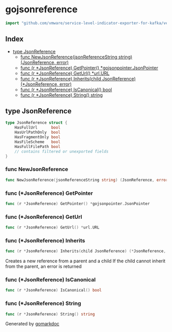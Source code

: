 <!-- Code generated by gomarkdoc. DO NOT EDIT -->

# gojsonreference

```go
import "github.com/vmware/service-level-indicator-exporter-for-kafka/vendor/github.com/xeipuuv/gojsonreference"
```

## Index

- [type JsonReference](<#type-jsonreference>)
  - [func NewJsonReference(jsonReferenceString string) (JsonReference, error)](<#func-newjsonreference>)
  - [func (r *JsonReference) GetPointer() *gojsonpointer.JsonPointer](<#func-jsonreference-getpointer>)
  - [func (r *JsonReference) GetUrl() *url.URL](<#func-jsonreference-geturl>)
  - [func (r *JsonReference) Inherits(child JsonReference) (*JsonReference, error)](<#func-jsonreference-inherits>)
  - [func (r *JsonReference) IsCanonical() bool](<#func-jsonreference-iscanonical>)
  - [func (r *JsonReference) String() string](<#func-jsonreference-string>)


## type JsonReference

```go
type JsonReference struct {
    HasFullUrl      bool
    HasUrlPathOnly  bool
    HasFragmentOnly bool
    HasFileScheme   bool
    HasFullFilePath bool
    // contains filtered or unexported fields
}
```

### func NewJsonReference

```go
func NewJsonReference(jsonReferenceString string) (JsonReference, error)
```

### func \(\*JsonReference\) GetPointer

```go
func (r *JsonReference) GetPointer() *gojsonpointer.JsonPointer
```

### func \(\*JsonReference\) GetUrl

```go
func (r *JsonReference) GetUrl() *url.URL
```

### func \(\*JsonReference\) Inherits

```go
func (r *JsonReference) Inherits(child JsonReference) (*JsonReference, error)
```

Creates a new reference from a parent and a child If the child cannot inherit from the parent, an error is returned

### func \(\*JsonReference\) IsCanonical

```go
func (r *JsonReference) IsCanonical() bool
```

### func \(\*JsonReference\) String

```go
func (r *JsonReference) String() string
```



Generated by [gomarkdoc](<https://github.com/princjef/gomarkdoc>)
